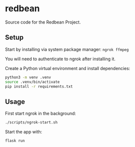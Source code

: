 # redbean

Source code for the Redbean Project.

## Setup

Start by installing via system package manager: `ngrok ffmpeg`

You will need to authenticate to ngrok after installing it.

Create a Python virtual environment and install dependencies:

```bash
python3 -m venv .venv
source .venv/bin/activate
pip install -r requirements.txt
```

## Usage

First start ngrok in the background:

```bash
./scripts/ngrok-start.sh
```

Start the app with:

```bash
flask run
```
